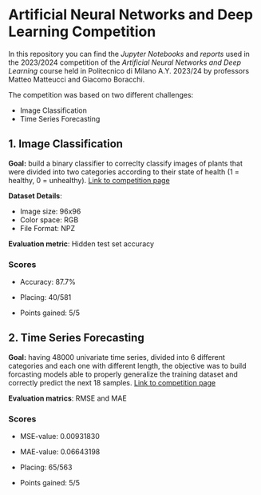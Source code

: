 # Artificial Neural Networks and Deep Learning Competition
In this repository you can find the *Jupyter Notebooks* and *reports* used in the 2023/2024 competition of the *Artificial Neural Networks and Deep Learning* course held in Politecnico di Milano A.Y. 2023/24 by professors Matteo Matteucci and Giacomo Boracchi.

The competition was based on two different challenges:
- Image Classification
- Time Series Forecasting

## 1. Image Classification
**Goal:** build a binary classifier to correclty classify images of plants that were divided into two categories according to their state of health (1 = healthy, 0 = unhealthy).
<a href="https://codalab.lisn.upsaclay.fr/competitions/16245" target="_blank">Link to competition page</a>

**Dataset Details**: 
- Image size: 96x96
- Color space: RGB
- File Format: NPZ

**Evaluation metric**: Hidden test set accuracy

### Scores   

- Accuracy: 87.7%

- Placing: 40/581

- Points gained: 5/5

## 2. Time Series Forecasting
**Goal:** having 48000 univariate time series, divided into 6 different categories and each one with different length, the objective was to build forcasting models able to properly generalize the training dataset and correctly predict the next 18 samples.
<a href="https://codalab.lisn.upsaclay.fr/competitions/16514" target="_blank">Link to competition page</a>

**Evaluation matrics**: RMSE and MAE  

### Scores

- MSE-value: 0.00931830

- MAE-value: 0.06643198

- Placing: 65/563

- Points gained: 5/5
